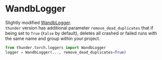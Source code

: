 # WandbLogger
Slightly modified [WandbLogger](https://lightning.ai/docs/pytorch/stable/api/lightning.pytorch.loggers.wandb.html#module-lightning.pytorch.loggers.wandb).  
`thunder` version has additional parameter `remove_dead_duplicates` 
that if being set to `True` (`False` by default), deletes all crashed or failed runs 
with the same name and group within your project.
```python
from thunder.torch.loggers import WandbLogger
logger = WandbLogger(..., remove_dead_duplicates=True)
```